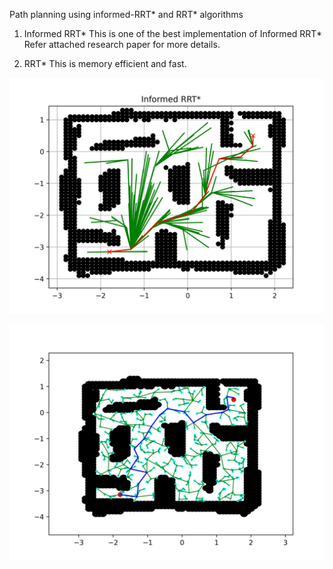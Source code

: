 Path planning using informed-RRT* and RRT* algorithms
1. Informed RRT*
This is one of the best implementation of Informed RRT*
Refer attached research paper for more details.

2. RRT*
This is memory efficient and fast.

![generated paths](https://github.com/gaurav00700/ROS/blob/main/Path%20planning/Informed%20RRT*/goal_path_1.png)

![generated paths](https://github.com/gaurav00700/ROS/blob/main/Path%20planning/RRT*/rrt_n_rrt*goal_path.png)
